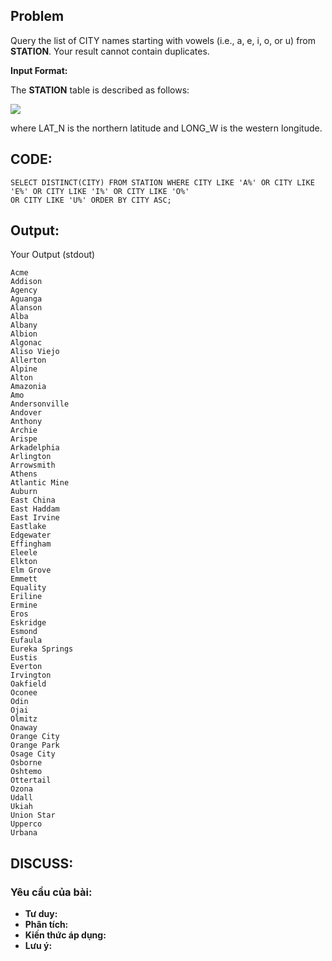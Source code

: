 ## Problem

 Query the list of CITY names starting with vowels (i.e., a, e, i, o, or u) from **STATION**. Your result cannot contain duplicates.
 
 **Input Format:**
 
 The **STATION** table is described as follows:

![](https://s3.amazonaws.com/hr-challenge-images/9336/1449345840-5f0a551030-Station.jpg)

where LAT_N is the northern latitude and LONG_W is the western longitude.

## CODE:

    SELECT DISTINCT(CITY) FROM STATION WHERE CITY LIKE 'A%' OR CITY LIKE 'E%' OR CITY LIKE 'I%' OR CITY LIKE 'O%' 
    OR CITY LIKE 'U%' ORDER BY CITY ASC;
    
## Output:
Your Output (stdout)

    Acme 
    Addison 
    Agency 
    Aguanga 
    Alanson 
    Alba 
    Albany 
    Albion 
    Algonac 
    Aliso Viejo 
    Allerton 
    Alpine 
    Alton 
    Amazonia 
    Amo 
    Andersonville 
    Andover 
    Anthony 
    Archie 
    Arispe 
    Arkadelphia 
    Arlington 
    Arrowsmith 
    Athens 
    Atlantic Mine 
    Auburn 
    East China 
    East Haddam 
    East Irvine 
    Eastlake 
    Edgewater 
    Effingham 
    Eleele 
    Elkton 
    Elm Grove 
    Emmett 
    Equality 
    Eriline 
    Ermine 
    Eros 
    Eskridge 
    Esmond 
    Eufaula 
    Eureka Springs 
    Eustis 
    Everton 
    Irvington 
    Oakfield 
    Oconee 
    Odin 
    Ojai 
    Olmitz 
    Onaway 
    Orange City 
    Orange Park 
    Osage City 
    Osborne 
    Oshtemo 
    Ottertail 
    Ozona 
    Udall 
    Ukiah 
    Union Star 
    Upperco 
    Urbana 
    
## DISCUSS:
### Yêu cầu của bài: 
- **Tư duy:** 
- **Phân tích:**
- **Kiến thức áp dụng:**
- **Lưu ý:**


